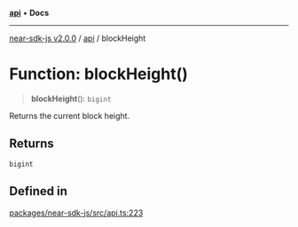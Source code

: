 [**api**](../README.md) • **Docs**

***

[near-sdk-js v2.0.0](../../packages.md) / [api](../README.md) / blockHeight

# Function: blockHeight()

> **blockHeight**(): `bigint`

Returns the current block height.

## Returns

`bigint`

## Defined in

[packages/near-sdk-js/src/api.ts:223](https://github.com/dim-daskalov/near-sdk-js/blob/cf610b7475ae1e74bbe6227c6e21559649e3c5c3/packages/near-sdk-js/src/api.ts#L223)
